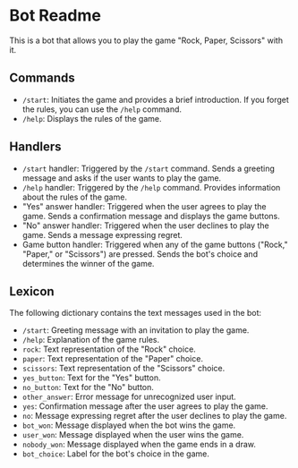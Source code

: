 # Bot Readme

This is a bot that allows you to play the game "Rock, Paper, Scissors" with it.

## Commands

- `/start`: Initiates the game and provides a brief introduction. If you forget the rules, you can use the `/help` command.
- `/help`: Displays the rules of the game.

## Handlers

- `/start` handler: Triggered by the `/start` command. Sends a greeting message and asks if the user wants to play the game.
- `/help` handler: Triggered by the `/help` command. Provides information about the rules of the game.
- "Yes" answer handler: Triggered when the user agrees to play the game. Sends a confirmation message and displays the game buttons.
- "No" answer handler: Triggered when the user declines to play the game. Sends a message expressing regret.
- Game button handler: Triggered when any of the game buttons ("Rock," "Paper," or "Scissors") are pressed. Sends the bot's choice and determines the winner of the game.

## Lexicon

The following dictionary contains the text messages used in the bot:

- `/start`: Greeting message with an invitation to play the game.
- `/help`: Explanation of the game rules.
- `rock`: Text representation of the "Rock" choice.
- `paper`: Text representation of the "Paper" choice.
- `scissors`: Text representation of the "Scissors" choice.
- `yes_button`: Text for the "Yes" button.
- `no_button`: Text for the "No" button.
- `other_answer`: Error message for unrecognized user input.
- `yes`: Confirmation message after the user agrees to play the game.
- `no`: Message expressing regret after the user declines to play the game.
- `bot_won`: Message displayed when the bot wins the game.
- `user_won`: Message displayed when the user wins the game.
- `nobody_won`: Message displayed when the game ends in a draw.
- `bot_choice`: Label for the bot's choice in the game.
